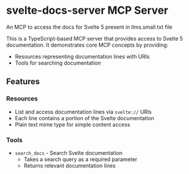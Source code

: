 # svelte-docs-server MCP Server

An MCP to access the docs for Svelte 5 present in llms.small.txt file

This is a TypeScript-based MCP server that provides access to Svelte 5 documentation. It demonstrates core MCP concepts by providing:

- Resources representing documentation lines with URIs
- Tools for searching documentation

## Features

### Resources

- List and access documentation lines via `svelte://` URIs
- Each line contains a portion of the Svelte documentation
- Plain text mime type for simple content access

### Tools

- `search_docs` - Search Svelte documentation
  - Takes a search query as a required parameter
  - Returns relevant documentation lines
